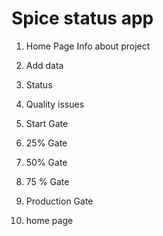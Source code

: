 # Spice status app

1. Home Page 
Info about project

2. Add data

3. Status

4. Quality issues 

5. Start Gate

6. 25% Gate

7. 50% Gate

8. 75 % Gate

9. Production Gate

10. home page


